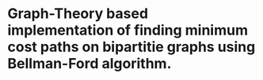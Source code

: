 # Graph-Theory based implementation of finding minimum cost paths on bipartitie graphs using Bellman-Ford algorithm.
